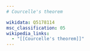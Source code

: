```yaml
---
# Courcelle's theorem

wikidata: Q5178114
msc_classification: 05
wikipedia_links:
  - "[[Courcelle's theorem]]"
---
```

